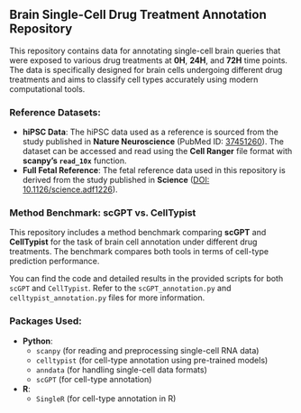 ## Brain Single-Cell Drug Treatment Annotation Repository

This repository contains data for annotating single-cell brain queries that were exposed to various drug treatments at **0H**, **24H**, and **72H** time points. The data is specifically designed for brain cells undergoing different drug treatments and aims to classify cell types accurately using modern computational tools.

### Reference Datasets:
- **hiPSC Data**: The hiPSC data used as a reference is sourced from the study published in **Nature Neuroscience** (PubMed ID: [37451260](https://pubmed.ncbi.nlm.nih.gov/37451260/)). The dataset can be accessed and read using the **Cell Ranger** file format with **scanpy’s `read_10x`** function.
- **Full Fetal Reference**: The fetal reference data used in this repository is derived from the study published in **Science** ([DOI: 10.1126/science.adf1226](https://www.science.org/doi/10.1126/science.adf1226)).

### Method Benchmark: scGPT vs. CellTypist

This repository includes a method benchmark comparing **scGPT** and **CellTypist** for the task of brain cell annotation under different drug treatments. The benchmark compares both tools in terms of cell-type prediction performance.

You can find the code and detailed results in the provided scripts for both `scGPT` and `CellTypist`. Refer to the `scGPT_annotation.py` and `celltypist_annotation.py` files for more information.

### Packages Used:
- **Python**:
  - `scanpy` (for reading and preprocessing single-cell RNA data)
  - `celltypist` (for cell-type annotation using pre-trained models)
  - `anndata` (for handling single-cell data formats)
  - `scGPT` (for cell-type annotation)
- **R**:
  - `SingleR` (for cell-type annotation in R)

